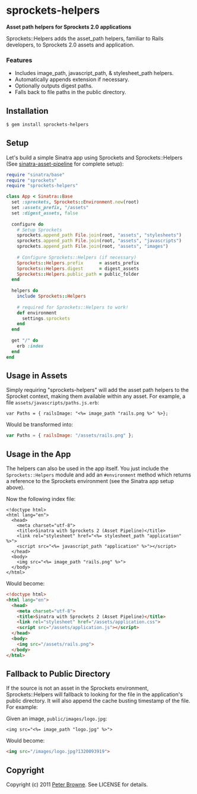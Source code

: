 sprockets-helpers
=================

**Asset path helpers for Sprockets 2.0 applications**

Sprockets::Helpers adds the asset_path helpers, familiar to Rails developers, to Sprockets 2.0 assets and application.

### Features

* Includes image_path, javascript_path, & stylesheet_path helpers.
* Automatically appends extension if necessary.
* Optionally outputs digest paths.
* Falls back to file paths in the public directory.


Installation
------------

``` bash
$ gem install sprockets-helpers
```


Setup
-----

Let's build a simple Sinatra app using Sprockets and Sprockets::Helpers (See [sinatra-asset-pipeline](https://github.com/stevehodgkiss/sinatra-asset-pipeline) for complete setup):

``` ruby
require "sinatra/base"
require "sprockets"
require "sprockets-helpers"

class App < Sinatra::Base
  set :sprockets, Sprockets::Environment.new(root)
  set :assets_prefix, "/assets"
  set :digest_assets, false
  
  configure do
    # Setup Sprockets
    sprockets.append_path File.join(root, "assets", "stylesheets")
    sprockets.append_path File.join(root, "assets", "javascripts")
    sprockets.append_path File.join(root, "assets", "images")
    
    # Configure Sprockets::Helpers (if necessary)
    Sprockets::Helpers.prefix      = assets_prefix
    Sprockets::Helpers.digest      = digest_assets
    Sprockets::Helpers.public_path = public_folder
  end
  
  helpers do
    include Sprockets::Helpers
    
    # required for Sprockets::Helpers to work!
    def environment
      settings.sprockets
    end
  end
  
  get "/" do
    erb :index
  end
end
```


Usage in Assets
---------------

Simply requiring "sprockets-helpers" will add the asset path helpers to the Sprocket context, making them available within any asset. For example, a file `assets/javascripts/paths.js.erb`:

``` erb
var Paths = { railsImage: "<%= image_path "rails.png %>" %>};
```

Would be transformed into:

``` javascript
var Paths = { railsImage: "/assets/rails.png" };
```


Usage in the App
----------------

The helpers can also be used in the app itself. You just include the `Sprockets::Helpers` module and add an `#environment` method which returns a reference to the Sprockets environment (see the Sinatra app setup above).

Now the following index file:

``` erb
<!doctype html>
<html lang="en">
  <head>
    <meta charset="utf-8">
    <title>Sinatra with Sprockets 2 (Asset Pipeline)</title>
    <link rel="stylesheet" href="<%= stylesheet_path "application" %>">
    <script src="<%= javascript_path "application" %>"></script>
  </head>
  <body>
    <img src="<%= image_path "rails.png" %>">
  </body>
</html>
```

Would become:

``` html
<!doctype html>
<html lang="en">
  <head>
    <meta charset="utf-8">
    <title>Sinatra with Sprockets 2 (Asset Pipeline)</title>
    <link rel="stylesheet" href="/assets/application.css">
    <script src="/assets/application.js"></script>
  </head>
  <body>
    <img src="/assets/rails.png">
  </body>
</html>
```


Fallback to Public Directory
----------------------------

If the source is not an asset in the Sprockets environment, Sprockets::Helpers will fallback to looking for the file in the application's public directory. It will also append the cache busting timestamp of the file. For example:

Given an image, `public/images/logo.jpg`:

``` erb
<img src="<%= image_path "logo.jpg" %>">
```

Would become:

``` html
<img src="/images/logo.jpg?1320093919">
```


Copyright
---------

Copyright (c) 2011 [Peter Browne](http://petebrowne.com). See LICENSE for details.
